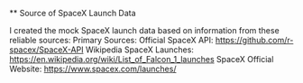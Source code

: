 
** Source of SpaceX Launch Data

I created the mock SpaceX launch data based on information from these reliable sources:
   Primary Sources:
      Official SpaceX API: https://github.com/r-spacex/SpaceX-API
      Wikipedia SpaceX Launches: https://en.wikipedia.org/wiki/List_of_Falcon_1_launches
      SpaceX Official Website: https://www.spacex.com/launches/

